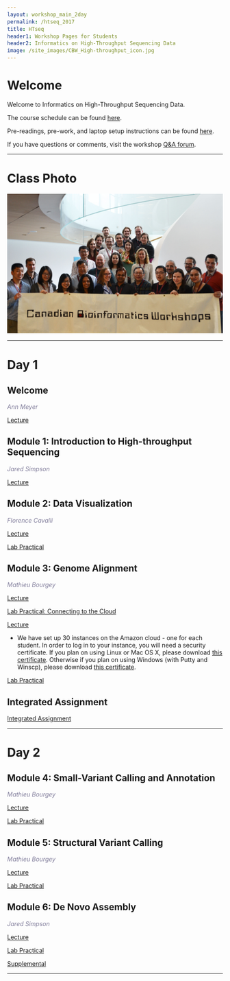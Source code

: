 ```yaml
---
layout: workshop_main_2day
permalink: /htseq_2017
title: HTseq
header1: Workshop Pages for Students
header2: Informatics on High-Throughput Sequencing Data
image: /site_images/CBW_High-throughput_icon.jpg
---
```

# Welcome <a id="welcome"></a>

Welcome to Informatics on High-Throughput Sequencing Data.  

The course schedule can be found [here](https://bioinformaticsdotca.github.io/htseq_2017_schedule).

Pre-readings, pre-work, and laptop setup instructions can be found [here](https://bioinformaticsdotca.github.io/HTseq_2017_prework).  

If you have questions or comments, visit the workshop [Q&A forum](https://noteapp.com/HTSeq2017).

***

# Class Photo

<img src="https://github.com/bioinformaticsdotca/HTSeq_2017/blob/master/CBW-May-26.jpg?raw=true" alt="Class Photo" width="750" />


***

# Day 1 <a id="day1"></a>

## Welcome

*<font color="#827e9c">Ann Meyer</font>*

[Lecture](https://bioinformatics.ca/htseq-2017-mod0)

## Module 1: Introduction to High-throughput Sequencing

*<font color="#827e9c">Jared Simpson</font>* 

[Lecture](https://bioinformatics.ca/htseq-2017-mod1)

## Module 2: Data Visualization

*<font color="#827e9c">Florence Cavalli</font>* 

[Lecture](https://bioinformatics.ca/htseq-2017-mod2)

[Lab Practical](https://bioinformaticsdotca.github.io/HTSeq_2017_module2_lab)

## Module 3: Genome Alignment

*<font color="#827e9c">Mathieu Bourgey</font>* 

[Lecture](https://bioinformatics.ca/htseq-2017-mod3)

[Lab Practical: Connecting to the Cloud](http://bioinformaticsdotca.github.io/AWS_setup)

[Lecture](https://bioinformatics.ca/htseq-2017-mod3b)  

* We have set up 30 instances on the Amazon cloud - one for each student. In order to log in to your instance, you will need a security certificate. If you plan on using Linux or Mac OS X, please download [this certificate](http://cbw46.dyndns.info/private/CBWNY.pem). Otherwise if you plan on using Windows (with Putty and Winscp), please download [this certificate](http://cbw46.dyndns.info/private/CBWNY.ppk).

[Lab Practical](https://bioinformaticsdotca.github.io/htseq_2017_module3_lab)  

## Integrated Assignment

[Integrated Assignment](https://bioinformaticsdotca.github.io/HTSeq_2017_IA_lab)  

***

# Day 2 <a id="day2"></a>

## Module 4: Small-Variant Calling and Annotation

*<font color="#827e9c">Mathieu Bourgey</font>* 

[Lecture](https://bioinformatics.ca/htseq-2017-mod4)

[Lab Practical](https://bioinformaticsdotca.github.io/htseq_2017_module4_lab)  

## Module 5: Structural Variant Calling

*<font color="#827e9c">Mathieu Bourgey</font>* 

[Lecture](https://bioinformatics.ca/htseq-2017-mod5)

[Lab Practical](https://bioinformaticsdotca.github.io/htseq_2017_module5_lab)  

## Module 6: De Novo Assembly

*<font color="#827e9c">Jared Simpson</font>* 

[Lecture](https://bioinformatics.ca/htseq-2017-mod6)

[Lab Practical](https://bioinformaticsdotca.github.io/HTSeq_2017_module6_lab)

[Supplemental](https://bioinformaticsdotca.github.io/HTSeq_2017_module6_lab_supplement)

***
